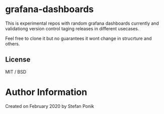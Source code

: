 # grafana-dashboards

This is experimental repos with random grafana dashboards currently and validationg version control taging releases in different usecases. 

Feel free to clone it but no guarantees it wont change in strucrture and others. 


## License

MIT / BSD

# Author Information
Created on February 2020 by Stefan Ponik
